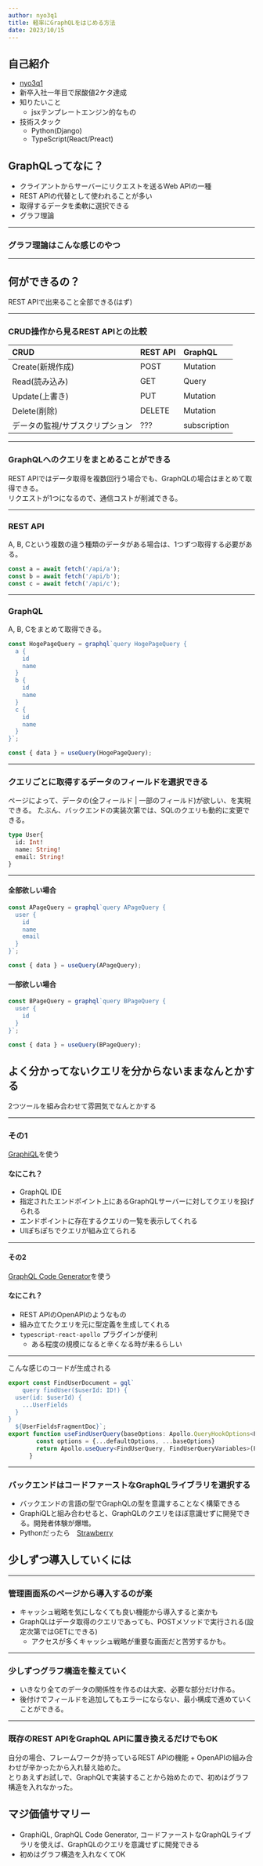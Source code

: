```yaml
---
author: nyo3q1
title: 軽率にGraphQLをはじめる方法
date: 2023/10/15
---
```


## 自己紹介
- [nyo3q1](https://twitter.com/nyo3q1)
- 新卒入社一年目で尿酸値2ケタ達成
- 知りたいこと
  - jsxテンプレートエンジン的なもの
- 技術スタック
    - Python(Django)
    - TypeScript(React/Preact)



## GraphQLってなに？
- クライアントからサーバーにリクエストを送るWeb APIの一種
- REST APIの代替として使われることが多い
- 取得するデータを柔軟に選択できる
- グラフ理論

---
### グラフ理論はこんな感じのやつ


---

## 何ができるの？
REST APIで出来ること全部できる(はず)

---

### CRUD操作から見るREST APIとの比較
|CRUD|REST API|GraphQL|
|:----|:----|:----|
|Create(新規作成)|POST|Mutation|
|Read(読み込み)|GET|Query|
|Update(上書き)|PUT|Mutation|
|Delete(削除)|DELETE|Mutation|
|データの監視/サブスクリプション|???|subscription|

---

### GraphQLへのクエリをまとめることができる
REST APIではデータ取得を複数回行う場合でも、GraphQLの場合はまとめて取得できる。
<br>
リクエストが1つになるので、通信コストが削減できる。

---

### REST API
A, B, Cという複数の違う種類のデータがある場合は、1つずつ取得する必要がある。

```javascript
const a = await fetch('/api/a');
const b = await fetch('/api/b');
const c = await fetch('/api/c');
```

---

### GraphQL
A, B, Cをまとめて取得できる。
```javascript
const HogePageQuery = graphql`query HogePageQuery {
  a {
    id
    name
  }
  b {
    id
    name
  }
  c {
    id
    name
  }
}`;

const { data } = useQuery(HogePageQuery);
```

---

### クエリごとに取得するデータのフィールドを選択できる
ページによって、データの(全フィールド | 一部のフィールド)が欲しい、を実現できる。
たぶん、バックエンドの実装次第では、SQLのクエリも動的に変更できる。
```graphql
type User{
  id: Int!
  name: String!
  email: String!
}
```

---

#### 全部欲しい場合
```javascript
const APageQuery = graphql`query APageQuery {
  user {
    id
    name
    email
  }
}`;

const { data } = useQuery(APageQuery);
```

#### 一部欲しい場合
```javascript
const BPageQuery = graphql`query BPageQuery {
  user {
    id
  }
}`;

const { data } = useQuery(BPageQuery);
```

## よく分かってないクエリを分からないままなんとかする
2つツールを組み合わせて雰囲気でなんとかする

---

### その1 
[GraphiQL](https://github.com/graphql/graphiql)を使う

#### なにこれ？
- GraphQL IDE
- 指定されたエンドポイント上にあるGraphQLサーバーに対してクエリを投げられる
- エンドポイントに存在するクエリの一覧を表示してくれる
- UIぽちぽちでクエリが組み立てられる

---

#### その2
[GraphQL Code Generator](https://the-guild.dev/graphql/codegen)を使う

#### なにこれ？
- REST APIのOpenAPIのようなもの
- 組み立てたクエリを元に型定義を生成してくれる
- `typescript-react-apollo` プラグインが便利
  - ある程度の規模になると辛くなる時が来るらしい

---

こんな感じのコードが生成される
```typescript
export const FindUserDocument = gql`
    query findUser($userId: ID!) {
  user(id: $userId) {
    ...UserFields
  }
}
  ${UserFieldsFragmentDoc}`;
export function useFindUserQuery(baseOptions: Apollo.QueryHookOptions<FindUserQuery, FindUserQueryVariables>) {
        const options = {...defaultOptions, ...baseOptions}
        return Apollo.useQuery<FindUserQuery, FindUserQueryVariables>(FindUserDocument, options);
      }
```

---

### バックエンドはコードファーストなGraphQLライブラリを選択する
- バックエンドの言語の型でGraphQLの型を意識することなく構築できる
- GraphiQLと組み合わせると、GraphQLのクエリをほぼ意識せずに開発できる。開発者体験が爆増。
- Pythonだったら　[Strawberry](https://github.com/strawberry-graphql/strawberry)

## 少しずつ導入していくには

---

### 管理画面系のページから導入するのが楽
- キャッシュ戦略を気にしなくても良い機能から導入すると楽かも
- GraphQLはデータ取得のクエリであっても、POSTメソッドで実行される(設定次第ではGETにできる)
  - アクセスが多くキャッシュ戦略が重要な画面だと苦労するかも。

---

### 少しずつグラフ構造を整えていく
- いきなり全てのデータの関係性を作るのは大変、必要な部分だけ作る。
- 後付けでフィールドを追加してもエラーにならない、最小構成で進めていくことができる。

---

### 既存のREST APIをGraphQL APIに置き換えるだけでもOK
自分の場合、フレームワークが持っているREST APIの機能 + OpenAPIの組み合わせが辛かったから入れ替え始めた。
<br>
とりあえずお試しで、GraphQLで実装することから始めたので、初めはグラフ構造を入れなかった。

## マジ価値サマリー
- GraphiQL, GraphQL Code Generator, コードファーストなGraphQLライブラリを使えば、GraphQLのクエリを意識せずに開発できる
- 初めはグラフ構造を入れなくてOK


